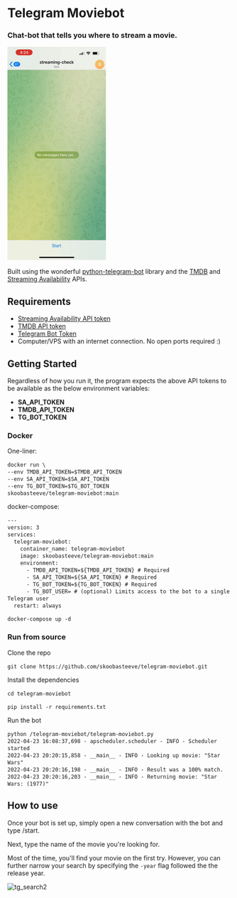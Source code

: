 # Telegram Moviebot
### Chat-bot that tells you where to stream a movie.

![tg_search1](images/tg_search1.gif)

Built using the wonderful [python-telegram-bot](https://github.com/python-telegram-bot/python-telegram-bot) library and the [TMDB](https://developers.themoviedb.org/3/getting-started/introduction) and [Streaming Availability](https://rapidapi.com/movie-of-the-night-movie-of-the-night-default/api/streaming-availability/details) APIs.

## Requirements
- [Streaming Availability API token](https://rapidapi.com/movie-of-the-night-movie-of-the-night-default/api/streaming-availability)
- [TMDB API token](https://developers.themoviedb.org/3/getting-started/introduction)
- [Telegram Bot Token](https://core.telegram.org/bots)
- Computer/VPS with an internet connection. No open ports required :)
  
## Getting Started

Regardless of how you run it, the program expects the above API tokens to be available as the below environment variables:  
- **SA_API_TOKEN**
- **TMDB_API_TOKEN**
- **TG_BOT_TOKEN**

### Docker
One-liner:  
```
docker run \ 
--env TMDB_API_TOKEN=$TMDB_API_TOKEN
--env SA_API_TOKEN=$SA_API_TOKEN
--env TG_BOT_TOKEN=$TG_BOT_TOKEN
skoobasteeve/telegram-moviebot:main
```
docker-compose:
```
---
version: 3
services:
  telegram-moviebot:
    container_name: telegram-moviebot
    image: skoobasteeve/telegram-moviebot:main
    environment:
      - TMDB_API_TOKEN=${TMDB_API_TOKEN} # Required
      - SA_API_TOKEN=${SA_API_TOKEN} # Required
      - TG_BOT_TOKEN=${TG_BOT_TOKEN} # Required
      - TG_BOT_USER= # (optional) Limits access to the bot to a single Telegram user
  restart: always
```
```
docker-compose up -d
```

### Run from source
Clone the repo
```
git clone https://github.com/skoobasteeve/telegram-moviebot.git
```
Install the dependencies
```
cd telegram-moviebot
```
```
pip install -r requirements.txt
```
Run the bot
```
python /telegram-moviebot/telegram-moviebot.py
2022-04-23 16:08:37,698 - apscheduler.scheduler - INFO - Scheduler started
2022-04-23 20:20:15,858 - __main__ - INFO - Looking up movie: "Star Wars"
2022-04-23 20:20:16,198 - __main__ - INFO - Result was a 100% match.
2022-04-23 20:20:16,203 - __main__ - INFO - Returning movie: "Star Wars: (1977)"
```

## How to use
Once your bot is set up, simply open a new conversation with the bot and type /start.  

Next, type the name of the movie you're looking for.  

Most of the time, you'll find your movie on the first try. However, you can further narrow your search by specifying the `-year` flag followed the the release year.  

![tg_search2](images/tg_search2.gif)
